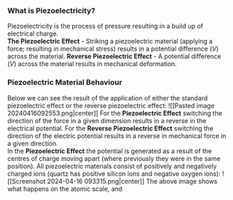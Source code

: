 ### What is Piezoelectricity?
Piezoelectricity is the process of pressure resulting in a build up of electrical charge.
\
**The Piezoelectric Effect** - Striking a piezoelectric material (applying a force; resulting in mechanical stress) results in a potential difference ($V$) across the material.
**Reverse Piezoelectric Effect** - A potential difference ($V$) across the material results in mechanical deformation.
### Piezoelectric Material Behaviour
Below we can see the result of the application of either the standard piezoelectric effect or the reverse piezoelectric effect:
![[Pasted image 20240416092553.png|center]]
For the **Piezoelectric Effect** switching the direction of the force in a given dimension results in a reverse in the electrical potential.
For the **Reverse Piezoelectric Effect** switching the direction of the electric potential results in a reverse in mechanical force in a given direction.
\
In the **Piezoelectric Effect** the potential is generated as a result of the centres of charge moving apart (where previously they were in the same position). All piezoelectric materials consist of positively and negatively charged ions (quartz has positive silicon ions and negative oxygen ions):
![[Screenshot 2024-04-16 093315.png|center]]
The above image shows what happens on the atomic scale, and 